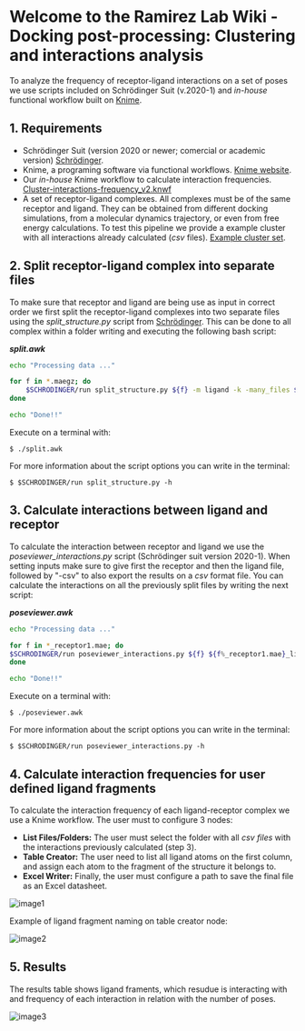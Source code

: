 # Welcome to the Ramirez Lab Wiki - Docking post-processing: Clustering and interactions analysis #
<!-- como tambien usamos este workflow para analizar las dinamicas de la tubulina creo que deberiamos cambiar el titulo de este proceso -->

To analyze the frequency of receptor-ligand interactions on a set of poses we use scripts included on Schrödinger Suit (v.2020-1) and *in-house* functional workflow built on [Knime](https://www.knime.com/).
## 1. Requirements ##
- Schrödinger Suit (version 2020 or newer; comercial or academic version) [Schrödinger](https://www.schrodinger.com/).
- Knime, a programing software via functional workflows. [Knime website](https://www.knime.com/).
- Our *in-house* Knime workflow to calculate interaction frequencies. [Cluster-interactions-frequency_v2.knwf](https://github.com/ramirezlab/WIKI/raw/master/Docking_and_Virtual_Screening/ligand-receptor_interactions_frequency/cluster_interactions_frequency_v2.knwf)
- A set of receptor-ligand complexes. All complexes must be of the same receptor and ligand. They can be obtained from different docking simulations, from a molecular dynamics trajectory, or even from free energy calculations. 
To test this pipeline we provide a example cluster with all interactions already calculated (*csv* files). [Example cluster set](https://github.com/ramirezlab/WIKI/tree/master/Docking_and_Virtual_Screening/ligand-receptor_interactions_frequency/ligand-receptor_complex_example_set).

## 2. Split receptor-ligand complex into separate files ##

To make sure that receptor and ligand are being use as input in correct order we first split the receptor-ligand complexes into two separate files using the *split_structure.py* script from [Schrödinger](https://www.schrodinger.com/scriptcenter). This can be done to all complex within a folder writing and executing the following bash script:

***split.awk***
```bash
echo "Processing data ..."

for f in *.maegz; do
    $SCHRODINGER/run split_structure.py ${f} -m ligand -k -many_files ${f%.maegz}.mae    
done

echo "Done!!"
```

Execute on a terminal with:
````
$ ./split.awk
````
For more information about the script options you can write in the terminal:
````
$ $SCHRODINGER/run split_structure.py -h
````
## 3. Calculate interactions between ligand and receptor ##

To calculate the interaction between receptor and ligand we use  the *poseviewer_interactions.py* script (Schrödinger suit version 2020-1). When setting inputs make sure to give first the receptor and then the ligand file, followed by "-csv" to also export the results on a *csv* format file. You can calculate the interactions on all the previously split files by writing the next script:

***poseviewer.awk***  
```bash
echo "Processing data ..."

for f in *_receptor1.mae; do
$SCHRODINGER/run poseviewer_interactions.py ${f} ${f%_receptor1.mae}_ligand1.mae -csv  
done

echo "Done!!"
```

Execute on a terminal with:
````
$ ./poseviewer.awk
````
For more information about the script options you can write in the terminal:

````
$ $SCHRODINGER/run poseviewer_interactions.py -h
````
## 4. Calculate interaction frequencies for user defined ligand fragments ##
To calculate the interaction frequency of each ligand-receptor complex we use a Knime workflow. The user must to configure 3 nodes:
- **List Files/Folders:** The user must select the folder with all *csv files* with the interactions previously calculated (step 3).
- **Table Creator:** The user need to list all ligand atoms on the first column, and assign each atom to the fragment of the structure it belongs to.
- **Excel Writer:**  Finally, the user must configure a path to save the final file as an Excel datasheet.


![image1](https://github.com/ramirezlab/WIKI/blob/master/Docking_and_Virtual_Screening/ligand-receptor_interactions_frequency/frequency_interactions_WF.png&s=100)

Example of ligand fragment naming on table creator node:

![image2](https://github.com/ramirezlab/WIKI/blob/master/Docking_and_Virtual_Screening/ligand-receptor_interactions_frequency/lig_fragment_config.png)

## 5. Results ##
The results table shows ligand framents, which resudue is interacting with and frequency of each interaction in relation with the number of poses.

![image3](https://github.com/ramirezlab/WIKI/blob/master/Docking_and_Virtual_Screening/ligand-receptor_interactions_frequency/frequency_interactions_results.png)
